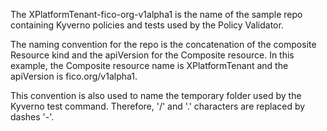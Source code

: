 The XPlatformTenant-fico-org-v1alpha1 is the name of the sample repo containing Kyverno policies and tests used by the Policy Validator.

The naming convention for the repo is the concatenation of the composite Resource kind and the apiVersion for the Composite resource.
In this example, the Composite resource name is XPlatformTenant and the apiVersion is fico.org/v1alpha1. 

This convention is also used to name the temporary folder used by the Kyverno test command. Therefore, '/' and '.' characters are replaced by dashes '-'.
